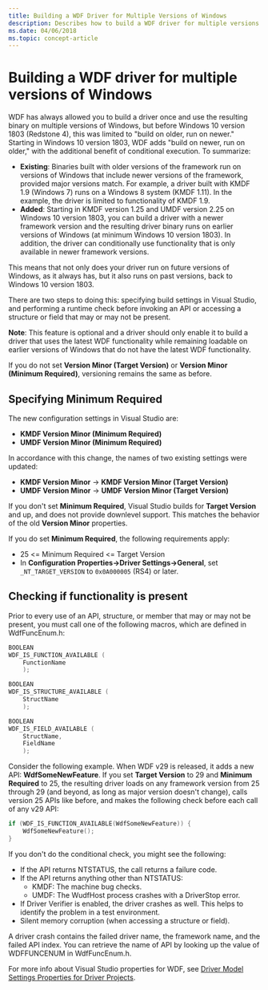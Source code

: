 ```yaml
---
title: Building a WDF Driver for Multiple Versions of Windows
description: Describes how to build a WDF driver for multiple versions of Windows.
ms.date: 04/06/2018
ms.topic: concept-article
---
```


# Building a WDF driver for multiple versions of Windows

WDF has always allowed you to build a driver once and use the resulting binary on multiple versions of Windows, but before Windows 10 version 1803 (Redstone 4), this was limited to "build on older, run on newer." Starting in Windows 10 version 1803, WDF adds "build on newer, run on older," with the additional benefit of conditional execution. To summarize:
* **Existing**: Binaries built with older versions of the framework run on versions of Windows that include newer versions of the framework, provided major versions match. For example, a driver built with KMDF 1.9 (Windows 7) runs on a Windows 8 system (KMDF 1.11). In the example, the driver is limited to functionality of KMDF 1.9.
* **Added**: Starting in KMDF version 1.25 and UMDF version 2.25 on Windows 10 version 1803, you can build a driver with a newer framework version and the resulting driver binary runs on earlier versions of Windows (at minimum Windows 10 version 1803). In addition, the driver can conditionally use functionality that is only available in newer framework versions.

This means that not only does your driver run on future versions of Windows, as it always has, but it also runs on past versions, back to Windows 10 version 1803.

There are two steps to doing this: specifying build settings in Visual Studio, and performing a runtime check before invoking an API or accessing a structure or field that may or may not be present.

**Note**:
This feature is optional and a driver should only enable it to build a driver that uses the latest WDF functionality while remaining loadable on earlier versions of Windows that do not have the latest WDF functionality.

If you do not set **Version Minor (Target Version)** or **Version Minor (Minimum Required)**, versioning remains the same as before.

## Specifying Minimum Required

The new configuration settings in Visual Studio are:
* **KMDF Version Minor (Minimum Required)**
* **UMDF Version Minor (Minimum Required)**

In accordance with this change, the names of two existing settings were updated:
* **KMDF Version Minor** -> **KMDF Version Minor (Target Version)**
* **UMDF Version Minor** -> **UMDF Version Minor (Target Version)**

If you don't set **Minimum Required**, Visual Studio builds for **Target Version** and up, and does not provide downlevel support. This matches the behavior of the old **Version Minor** properties.

If you do set **Minimum Required**, the following requirements apply:
* 25 <= Minimum Required <= Target Version
* In **Configuration Properties->Driver Settings->General**, set `_NT_TARGET_VERSION` to `0x0A000005` (RS4) or later.

## Checking if functionality is present

Prior to every use of an API, structure, or member that may or may not be present, you must call one of the following macros, which are defined in WdfFuncEnum.h:

```cpp
BOOLEAN
WDF_IS_FUNCTION_AVAILABLE (
    FunctionName
    );

BOOLEAN
WDF_IS_STRUCTURE_AVAILABLE (
    StructName
    );

BOOLEAN
WDF_IS_FIELD_AVAILABLE (
    StructName,
    FieldName
    );
```

Consider the following example.  When WDF v29 is released, it adds a new API: **WdfSomeNewFeature**. If you set **Target Version** to 29 and **Minimum Required** to 25, the resulting driver loads on any framework version from 25 through 29 (and beyond, as long as major version doesn't change), calls version 25 APIs like before, and makes the following check before each call of any v29 API:

```cpp
if (WDF_IS_FUNCTION_AVAILABLE(WdfSomeNewFeature)) {
    WdfSomeNewFeature();
}
```

If you don't do the conditional check, you might see the following:
-	If the API returns NTSTATUS, the call returns a failure code.
-	If the API returns anything other than NTSTATUS:
    - KMDF: The machine bug checks.
    - UMDF: The WudfHost process crashes with a DriverStop error.
-	If Driver Verifier is enabled, the driver crashes as well. This helps to identify the problem in a test environment.
-   Silent memory corruption (when accessing a structure or field).

A driver crash contains the failed driver name, the framework name, and the failed API index. You can retrieve the name of API by looking up the value of WDFFUNCENUM in WdfFuncEnum.h.

For more info about Visual Studio properties for WDF, see [Driver Model Settings Properties for Driver Projects](../develop/driver-model-settings-properties-for-driver-projects.md).

